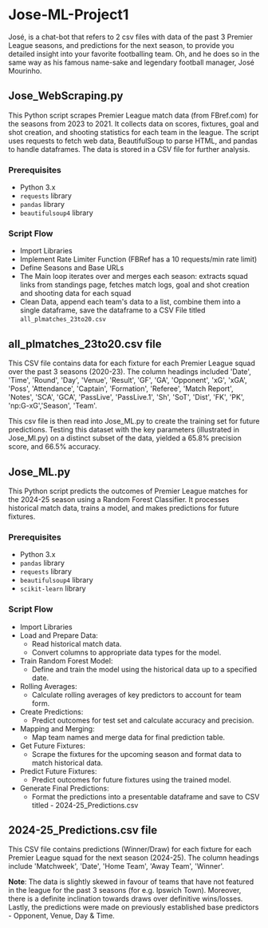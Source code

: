 # Jose-ML-Project1
José, is a chat-bot that refers to 2 csv files with data of the past 3 Premier League seasons, and predictions for the next season, to provide you detailed insight into your favorite footballing team. Oh, and he does so in the same way as his famous name-sake and legendary football manager, José Mourinho.

## Jose_WebScraping.py
This Python script scrapes Premier League match data (from FBref.com) for the seasons from 2023 to 2021. It collects data on scores, fixtures, goal and shot creation, and shooting statistics for each team in the league. The script uses requests to fetch web data, BeautifulSoup to parse HTML, and pandas to handle dataframes. The data is stored in a CSV file for further analysis.

### Prerequisites
- Python 3.x
- `requests` library
- `pandas` library
- `beautifulsoup4` library

### Script Flow
- Import Libraries
- Implement Rate Limiter Function (FBRef has a 10 requests/min rate limit)
- Define Seasons and Base URLs
- The Main loop iterates over and merges each season: extracts squad links from standings page, fetches match logs, goal and shot creation and shooting data for each squad
- Clean Data, append each team's data to a list, combine them into a single dataframe, save the dataframe to a CSV File titled `all_plmatches_23to20.csv`

## all_plmatches_23to20.csv file
This CSV file contains data for each fixture for each Premier League squad over the past 3 seasons (2020-23). The column headings included 'Date', 'Time', 'Round', 'Day', 'Venue', 'Result', 'GF', 'GA', 'Opponent', 'xG', 'xGA', 'Poss', 'Attendance', 'Captain', 'Formation', 'Referee', 'Match Report', 'Notes', 'SCA', 'GCA', 'PassLive', 'PassLive.1', 'Sh', 'SoT', 'Dist', 'FK', 'PK', 'np:G-xG','Season', 'Team'. 

This csv file is then read into Jose_ML.py to create the training set for future predictions. Testing this dataset with the key parameters (illustrated in Jose_Ml.py) on a distinct subset of the data, yielded a 65.8% precision score, and 66.5% accuracy.

## Jose_ML.py
This Python script predicts the outcomes of Premier League matches for the 2024-25 season using a Random Forest Classifier. It processes historical match data, trains a model, and makes predictions for future fixtures.

### Prerequisites
- Python 3.x
- `pandas` library
- `requests` library
- `beautifulsoup4` library
- `scikit-learn` library

### Script Flow
- Import Libraries
- Load and Prepare Data:
  - Read historical match data.
  - Convert columns to appropriate data types for the model.
- Train Random Forest Model:
  - Define and train the model using the historical data up to a specified date.
- Rolling Averages:
  - Calculate rolling averages of key predictors to account for team form.
- Create Predictions:
  - Predict outcomes for test set and calculate accuracy and precision.
- Mapping and Merging:
  - Map team names and merge data for final prediction table.
- Get Future Fixtures:
  - Scrape the fixtures for the upcoming season and format data to match historical data.
- Predict Future Fixtures:
  - Predict outcomes for future fixtures using the trained model.
- Generate Final Predictions:
  - Format the predictions into a presentable dataframe and save to CSV titled - 2024-25_Predictions.csv

## 2024-25_Predictions.csv file
This CSV file contains predictions (Winner/Draw) for each fixture for each Premier League squad for the next season (2024-25). The column headings include 'Matchweek', 'Date', 'Home Team', 'Away Team', 'Winner'. 

**Note**: The data is slightly skewed in favour of teams that have not featured in the league for the past 3 seasons (for e.g. Ipswich Town). Moreover, there is a definite inclination towards draws over definitive wins/losses. Lastly, the predictions were made on previously established base predictors - Opponent, Venue, Day & Time.
  
